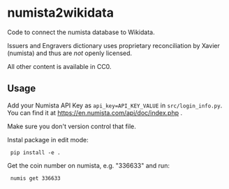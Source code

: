 # numista2wikidata

Code to connect the numista database to Wikidata.

Issuers and Engravers dictionary uses proprietary reconciliation by Xavier (numista) and thus are _not_ openly licensed. 

All other content is available in CC0. 

## Usage 

Add your Numista API Key as `api_key=API_KEY_VALUE` in `src/login_info.py`. You can find it at https://en.numista.com/api/doc/index.php . 

Make sure you don't version control that file. 

Instal package in edit mode: 

` pip install -e .`

Get the coin number on numista, e.g. "336633" and run:

` numis get 336633`